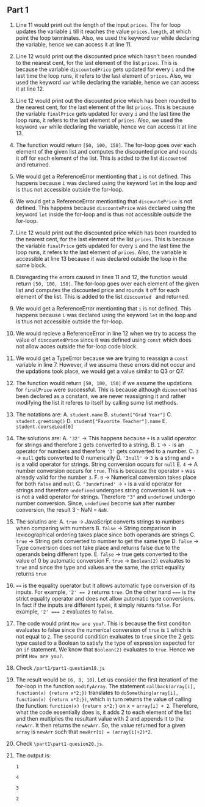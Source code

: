 ## Part 1 

1. Line 11 would print out the length of the input `prices`. The for loop updates the variable `i` till it reaches the value `prices.length`, at which point the loop terminates. Also, we used the keyword `var` while declaring the variable, hence we can access it at line 11. 
2. Line 12 would print out the discounted price which hasn't been rounded to the nearest cent, for the last element of the list `prices`. This is because the variable `discountedPrice` gets updated for every `i` and the last time the loop runs, it refers to the last element of `prices`. Also, we used the keyword `var` while declaring the variable, hence we can access it at line 12. 
3. Line 12 would print out the discounted price which has been rounded to the nearest cent, for the last element of the list `prices`. This is because the variable `finalPrice` gets updated for every `i` and the last time the loop runs, it refers to the last element of `prices`. Also, we used the keyword `var` while declaring the variable, hence we can access it at line 13. 
4. The function would return `[50, 100, 150]`. The for-loop goes over each element of the given list and computes the discounted price and rounds it off for each element of the list. This is added to the list `discounted ` and returned.
5. We would get a ReferenceError mentionting that `i` is not defined. This happens because `i` was declared using the keyword `let` in the loop and is thus not accessible outside the for-loop.
6. We would get a ReferenceError mentionting that `discountePrice` is not defined. This happens because `discountePrice` was declared using the keyword `let` inside the for-loop and is thus not accessible outside the for-loop.
7. Line 12 would print out the discounted price which has been rounded to the nearest cent, for the last element of the list `prices`. This is because the variable `finalPrice` gets updated for every `i` and the last time the loop runs, it refers to the last element of `prices`. Also, the variable is accessible at line 13 because it was declared outside the loop in the same block.
8. Disregarding the errors caused in lines 11 and 12, the function would return `[50, 100, 150]`. The for-loop goes over each element of the given list and computes the discounted price and rounds it off for each element of the list. This is added to the list `discounted ` and returned.
9. We would get a ReferenceError mentionting that `i` is not defined. This happens because `i` was declared using the keyword `let` in the loop and is thus not accessible outside the for-loop.
10. We would recieve a ReferenceError in line 12 when we try to access the value of `discountedPrice` since it was defined using `const` which does not allow acces outside the for-loop code block.
11. We would get a TypeError because we are trying to reassign a `const` variable in line 7. However, if we assume these errors did not occur and the updations took place, we would get a value similar to Q3 or Q7.
12. The function would return `[50, 100, 150]` if we assume the updations for `finalPrice` were successful. This is because although `dicounted` has been declared as a constant, we are never reassigning it and rather modifying the list it referes to itself by calling some list methods.
13. The notations are:
    A. `student.name`
    B. `student["Grad Year"]`
    C. `student.greeting()`
    D. `student["Favorite Teacher"].name`
    E. `student.courseLoad[0]`
14. The solutions are:
    A. `'32'` -> This happens because `+` is a valid operator for strings and therefore `2` gets converted to a string.
    B. `1` -> `-` is an operator for numbers and therefore `'3'` gets converted to a number.
    C. `3` -> `null` gets converted to 0 numerically
    D. `'3null'` -> `3` is a stirng and `+` is a valid operator for strings. String conversion occurs for `null`
    E. `4` -> A number conversion occurs for `true`. This is because the operator `+` was already valid for the number `3`.
    F. `0` -> Numerical conversion takes place for both `false` and `null`
    G. `'3undefined'` -> `+` is a valid operator for strings and therefore `undefined` undergoes string conversion
    H. `NaN` -> `-` is not a valid operator for strings. Therefore `"3"` and `undefined` undergo number conversion. Since, `undefined` become `NaN` after number conversion, the result 3 - NaN = `NaN`.
15. The solutins are:
    A. `true` -> JavaScript converts strings to numbers when comparing with numbers
    B. `false` -> String comparison in lexicographical ordering takes place since both operands are strings
    C. `true` -> String gets converted to number to get the same type
    D. `false` -> Type conversion does not take place and returns false due to the operands being different type.
    E. `false` -> true gets converted to the value of 0 by automatic conversion
    F. `true` -> `Boolean(2)` evaluates to `true` and since the type and values are the same, the strict equality returns `true`
16. `==` is the equality operator but it allows automatic type conversion of its inputs. For example, `'2' == 2` returns `true`. On the other hand `===` is the strict equality operator and does not allow automatic type conversions. In fact if the inputs are different types, it simply returns `false`. For example, `'2' === 2` evaluates to `false`.
17. The code would print `How are you?`. This is because the first conditon evaluates to false since the numerical conversion of `true` is `1` which is not equal to `2`. The second condition evaluates to `true` since the 2 gets type casted to a Boolean to satisfy the type of expression expected for an `if` statement. We know that `Boolean(2)` evaluates to `true`. Hence we print `How are you?`.
18. Check `/part1/part1-question18.js`
19. The result would be `[6, 8, 10]`. Let us consider the first iterationf of the for-loop in the function `modifyArray`. The statement `callback(array[i], function(x) {return x*2;})` translates to `doSomething(array[i], function(x) {return x*2;})`, which in turn returns the value of calling the function: `function(x) {return x*2;}` on x = `array[i] + 2`. Therefore, what the code essentially does is, it adds 2 to each element of the list and then multiplies the resultant value with 2 and appends it to the `newArr`. It then returns the `newArr`. So, the value returned for a given `array` is `newArr` such that `newArr[i] = (array[i]+2)*2`.
20. Check `\part1\part1-quesion20.js`.
21. The output is:
    
    `1`  

    `4`

    `3`

    `2`
    
